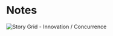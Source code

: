 # Notes

![Story Grid - Innovation / Concurrence](/browsers-history/story-grid-graph_innovation.jpg)

